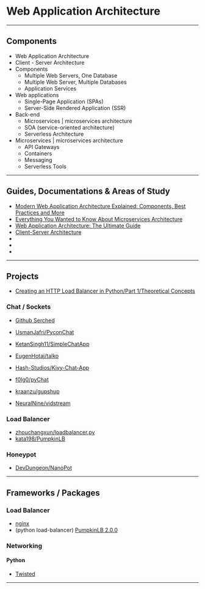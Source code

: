 Web Application Architecture
================


-----------------------------------------------------------------------------------------------------

Components
----------

* Web Application Architecture
* Client - Server Architecture
* Components
    * Multiple Web Servers, One Database
    * Multiple Web Server, Multiple Databases
    * Application Services
* Web applications
    * Single-Page Application (SPAs)
    * Server-Side Rendered Application (SSR)
* Back-end
    * Microservices |  microservices architecture 
    * SOA (service-oriented architecture)
    * Serverless Architecture
* Microservices |  microservices architecture 
    * API Gateways
    * Containers
    * Messaging
    * Serverless Tools
     

-----------------------------------------------------------------------------------------------------

Guides, Documentations & Areas of Study
-----------------------


* [Modern Web Application Architecture Explained: Components, Best Practices and More](https://litslink.com/blog/web-application-architecture)
* [Everything You Wanted to Know About Microservices Architecture](https://litslink.com/blog/microservices-architecture-everything-you-wanted-to-know)
* [Web Application Architecture: The Ultimate Guide](https://www.intellectsoft.net/blog/web-application-architecture/)
* [Client-Server Architecture](https://teachcomputerscience.com/client-server-architecture/)
* []()
* []()
* []()

-----------------------------------------------------------------------------------------------------

Projects
--------

* [Creating an HTTP Load Balancer in Python/Part 1/Theoretical Concepts](https://testdriven.io/courses/http-load-balancer/concepts/)


### Chat / Sockets

* [Github Serched](https://github.com/topics/chat-application?l=python&o=desc&s=stars)

* [UsmanJafri/PyconChat](https://github.com/UsmanJafri/PyconChat)
* [KetanSingh11/SimpleChatApp](https://github.com/KetanSingh11/SimpleChatApp)
* [EugenHotaj/talko](https://github.com/EugenHotaj/talko)
* [Hash-Studios/Kivy-Chat-App](https://github.com/Hash-Studios/Kivy-Chat-App)
* [f0lg0/pyChat](https://github.com/f0lg0/pyChat)
* [kraanzu/gupshup](https://github.com/kraanzu/gupshup)
* [NeuralNine/vidstream](https://github.com/NeuralNine/vidstream)


### Load Balancer

* [zhouchangxun/loadbalancer.py](https://gist.github.com/zhouchangxun/5750b4636cc070ac01385d89946e0a7b)
* [kata198/PumpkinLB](https://github.com/kata198/PumpkinLB)

### Honeypot

* [DevDungeon/NanoPot](https://github.com/DevDungeon/NanoPot)


-----------------------------------------------------------------------------------------------------

Frameworks / Packages
--------

### Load Balancer

* [nginx](https://nginx.org/en/docs/)
* (python load-balancer) [PumpkinLB 2.0.0](https://pypi.org/project/PumpkinLB/)


### Networking

#### Python

* [Twisted](https://twisted.org/)



-----------------------------------------------------------------------------------------------------